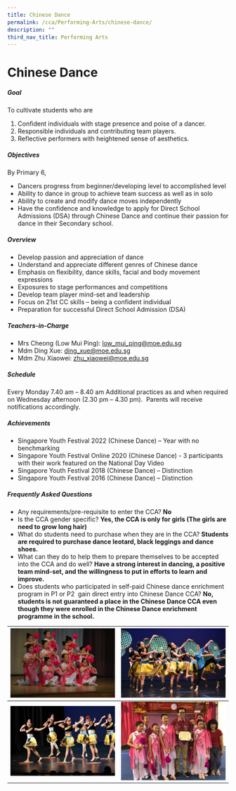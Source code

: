 ```yaml
---
title: Chinese Dance
permalink: /cca/Performing-Arts/chinese-dance/
description: ""
third_nav_title: Performing Arts
---
```

# Chinese Dance

##### Goal

To cultivate students who are

1. Confident individuals with stage presence and poise of a dancer.
2. Responsible individuals and contributing team players.
3. Reflective performers with heightened sense of aesthetics.

##### Objectives

By Primary 6,

- Dancers progress from beginner/developing level to accomplished level
- Ability to dance in group to achieve team success as well as in solo
- Ability to create and modify dance moves independently
- Have the confidence and knowledge to apply for Direct School Admissions (DSA) through Chinese Dance and continue their passion for dance in their Secondary school.

##### Overview

* Develop passion and appreciation of dance
* Understand and appreciate different genres of Chinese dance 
* Emphasis on flexibility, dance skills, facial and body movement expressions 
* Exposures to stage performances and competitions
* Develop team player mind-set and leadership 
* Focus on 21st CC skills – being a confident individual
* Preparation for successful Direct School Admission (DSA)


##### Teachers-in-Charge

* Mrs Cheong (Low Mui Ping): low_mui_ping@moe.edu.sg
* Mdm Ding Xue: ding_xue@moe.edu.sg
* Mdm Zhu Xiaowei:  zhu_xiaowei@moe.edu.sg


##### Schedule

Every Monday 7.40 am – 8.40 am
Additional practices as and when required on Wednesday afternoon (2.30 pm – 4.30 pm).  Parents will receive notifications accordingly.


##### Achievements

* Singapore Youth Festival 2022 (Chinese Dance) – Year with no benchmarking
* Singapore Youth Festival Online 2020 (Chinese Dance) - 3 participants with their work featured on the National Day Video
* Singapore Youth Festival 2018 (Chinese Dance) – Distinction
* Singapore Youth Festival 2016 (Chinese Dance) – Distinction


##### Frequently Asked Questions

* Any requirements/pre-requisite to enter the CCA? **No**
* Is the CCA gender specific? **Yes, the CCA is only for girls (The girls are need to grow long hair)**
* What do students need to purchase when they are in the CCA? **Students are required to purchase dance leotard, black leggings and dance shoes.**
* What can they do to help them to prepare themselves to be accepted into the CCA and do well? **Have a strong interest in dancing, a positive team mind-set, and the willingness to put in efforts to learn and improve.**
* Does students who participated in self-paid Chinese dance enrichment program in P1 or P2  gain direct entry into Chinese Dance CCA? **No, students is not guaranteed a place in the Chinese Dance CCA even though they were enrolled in the Chinese Dance enrichment programme in the school.**



| ![](/images/Copy%20of%20IMG_5788.jpg) | ![](/images/NIK_5243.jpg) |
| -------- | -------- |
| ![](/images/NIK_6266.jpg)   | ![](/images/UBJU7790.jpg)     |





